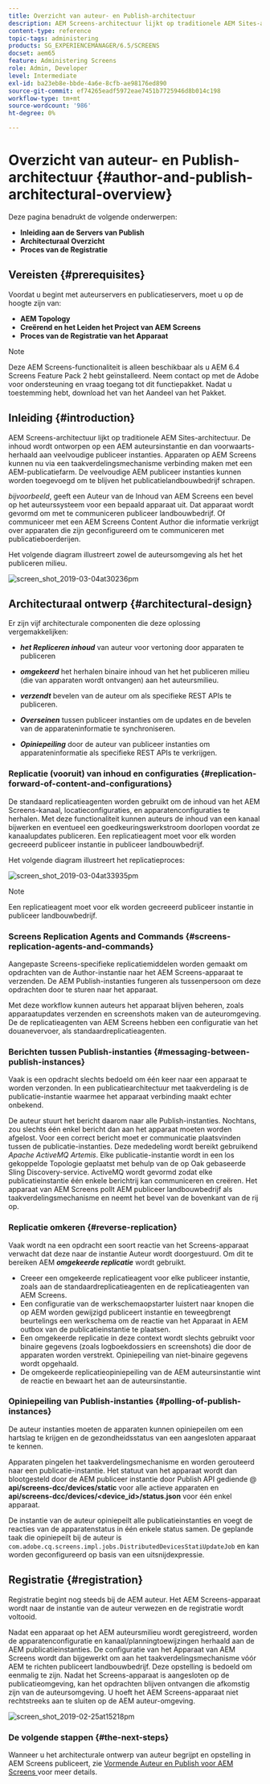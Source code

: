 ```yaml
---
title: Overzicht van auteur- en Publish-architectuur
description: AEM Screens-architectuur lijkt op traditionele AEM Sites-architectuur. De inhoud wordt ontworpen op een AEM auteursinstantie en dan voorwaarts-herhaald aan veelvoudige publiceer instanties.
content-type: reference
topic-tags: administering
products: SG_EXPERIENCEMANAGER/6.5/SCREENS
docset: aem65
feature: Administering Screens
role: Admin, Developer
level: Intermediate
exl-id: ba23eb8e-bbde-4a6e-8cfb-ae98176ed890
source-git-commit: ef74265eadf5972eae7451b7725946d8b014c198
workflow-type: tm+mt
source-wordcount: '986'
ht-degree: 0%

---
```


# Overzicht van auteur- en Publish-architectuur {#author-and-publish-architectural-overview}

Deze pagina benadrukt de volgende onderwerpen:

* **Inleiding aan de Servers van Publish**
* **Architecturaal Overzicht**
* **Proces van de Registratie**

## Vereisten {#prerequisites}

Voordat u begint met auteurservers en publicatieservers, moet u op de hoogte zijn van:

* **AEM Topology**
* **Creërend en het Leiden het Project van AEM Screens**
* **Proces van de Registratie van het Apparaat**

>[!NOTE]
>
>Deze AEM Screens-functionaliteit is alleen beschikbaar als u AEM 6.4 Screens Feature Pack 2 hebt geïnstalleerd. Neem contact op met de Adobe voor ondersteuning en vraag toegang tot dit functiepakket. Nadat u toestemming hebt, download het van het Aandeel van het Pakket.

## Inleiding {#introduction}

AEM Screens-architectuur lijkt op traditionele AEM Sites-architectuur. De inhoud wordt ontworpen op een AEM auteursinstantie en dan voorwaarts-herhaald aan veelvoudige publiceer instanties. Apparaten op AEM Screens kunnen nu via een taakverdelingsmechanisme verbinding maken met een AEM-publicatiefarm. De veelvoudige AEM publiceer instanties kunnen worden toegevoegd om te blijven het publicatielandbouwbedrijf schrapen.

*bijvoorbeeld*, geeft een Auteur van de Inhoud van AEM Screens een bevel op het auteurssysteem voor een bepaald apparaat uit. Dat apparaat wordt gevormd om met te communiceren publiceer landbouwbedrijf. Of communiceer met een AEM Screens Content Author die informatie verkrijgt over apparaten die zijn geconfigureerd om te communiceren met publicatieboerderijen.

Het volgende diagram illustreert zowel de auteursomgeving als het het publiceren milieu.

![ screen_shot_2019-03-04at30236pm ](assets/screen_shot_2019-03-04at30236pm.png)

## Architecturaal ontwerp {#architectural-design}

Er zijn vijf architecturale componenten die deze oplossing vergemakkelijken:

* ***het Repliceren inhoud*** van auteur voor vertoning door apparaten te publiceren

* ***omgekeerd*** het herhalen binaire inhoud van het het publiceren milieu (die van apparaten wordt ontvangen) aan het auteursmilieu.
* ***verzendt*** bevelen van de auteur om als specifieke REST APIs te publiceren.
* ***Overseinen*** tussen publiceer instanties om de updates en de bevelen van de apparateninformatie te synchroniseren.
* ***Opiniepeiling*** door de auteur van publiceer instanties om apparateninformatie als specifieke REST APIs te verkrijgen.

### Replicatie (vooruit) van inhoud en configuraties {#replication-forward-of-content-and-configurations}

De standaard replicatieagenten worden gebruikt om de inhoud van het AEM Screens-kanaal, locatieconfiguraties, en apparatenconfiguraties te herhalen. Met deze functionaliteit kunnen auteurs de inhoud van een kanaal bijwerken en eventueel een goedkeuringswerkstroom doorlopen voordat ze kanaalupdates publiceren. Een replicatieagent moet voor elk worden gecreeerd publiceer instantie in publiceer landbouwbedrijf.

Het volgende diagram illustreert het replicatieproces:

![ screen_shot_2019-03-04at33935pm ](assets/screen_shot_2019-03-04at33935pm.png)

>[!NOTE]
>
>Een replicatieagent moet voor elk worden gecreeerd publiceer instantie in publiceer landbouwbedrijf.

### Screens Replication Agents and Commands {#screens-replication-agents-and-commands}

Aangepaste Screens-specifieke replicatiemiddelen worden gemaakt om opdrachten van de Author-instantie naar het AEM Screens-apparaat te verzenden. De AEM Publish-instanties fungeren als tussenpersoon om deze opdrachten door te sturen naar het apparaat.

Met deze workflow kunnen auteurs het apparaat blijven beheren, zoals apparaatupdates verzenden en screenshots maken van de auteuromgeving. De de replicatieagenten van AEM Screens hebben een configuratie van het douanevervoer, als standaardreplicatieagenten.

### Berichten tussen Publish-instanties {#messaging-between-publish-instances}

Vaak is een opdracht slechts bedoeld om één keer naar een apparaat te worden verzonden. In een publicatiearchitectuur met taakverdeling is de publicatie-instantie waarmee het apparaat verbinding maakt echter onbekend.

De auteur stuurt het bericht daarom naar alle Publish-instanties. Nochtans, zou slechts één enkel bericht dan aan het apparaat moeten worden afgelost. Voor een correct bericht moet er communicatie plaatsvinden tussen de publicatie-instanties. Deze mededeling wordt bereikt gebruikend *Apache ActiveMQ Artemis*. Elke publicatie-instantie wordt in een los gekoppelde Topologie geplaatst met behulp van de op Oak gebaseerde Sling Discovery-service. ActiveMQ wordt gevormd zodat elke publicatieinstantie één enkele berichtrij kan communiceren en creëren. Het apparaat van AEM Screens pollt AEM publiceer landbouwbedrijf als taakverdelingsmechanisme en neemt het bevel van de bovenkant van de rij op.

### Replicatie omkeren {#reverse-replication}

Vaak wordt na een opdracht een soort reactie van het Screens-apparaat verwacht dat deze naar de instantie Auteur wordt doorgestuurd. Om dit te bereiken AEM ***omgekeerde replicatie*** wordt gebruikt.

* Creeer een omgekeerde replicatieagent voor elke publiceer instantie, zoals aan de standaardreplicatieagenten en de replicatieagenten van AEM Screens.
* Een configuratie van de werkschemaopstarter luistert naar knopen die op AEM worden gewijzigd publiceert instantie en teweegbrengt beurtelings een werkschema om de reactie van het Apparaat in AEM outbox van de publicatieinstantie te plaatsen.
* Een omgekeerde replicatie in deze context wordt slechts gebruikt voor binaire gegevens (zoals logboekdossiers en screenshots) die door de apparaten worden verstrekt. Opiniepeiling van niet-binaire gegevens wordt opgehaald.
* De omgekeerde replicatieopiniepeiling van de AEM auteursinstantie wint de reactie en bewaart het aan de auteursinstantie.

### Opiniepeiling van Publish-instanties {#polling-of-publish-instances}

De auteur instanties moeten de apparaten kunnen opiniepeilen om een hartslag te krijgen en de gezondheidsstatus van een aangesloten apparaat te kennen.

Apparaten pingelen het taakverdelingsmechanisme en worden gerouteerd naar een publicatie-instantie. Het statuut van het apparaat wordt dan blootgesteld door de AEM publiceer instantie door Publish API gediende @ **api/screens-dcc/devices/static** voor alle actieve apparaten en **api/screens-dcc/devices/&lt;device_id>/status.json** voor één enkel apparaat.

De instantie van de auteur opiniepeilt alle publicatieinstanties en voegt de reacties van de apparatenstatus in één enkele status samen. De geplande taak die opiniepeilt bij de auteur is `com.adobe.cq.screens.impl.jobs.DistributedDevicesStatiUpdateJob` en kan worden geconfigureerd op basis van een uitsnijdexpressie.

## Registratie {#registration}

Registratie begint nog steeds bij de AEM auteur. Het AEM Screens-apparaat wordt naar de instantie van de auteur verwezen en de registratie wordt voltooid.

Nadat een apparaat op het AEM auteursmilieu wordt geregistreerd, worden de apparatenconfiguratie en kanaal/planningtoewijzingen herhaald aan de AEM publicatieinstanties. De configuratie van het Apparaat van AEM Screens wordt dan bijgewerkt om aan het taakverdelingsmechanisme vóór AEM te richten publiceert landbouwbedrijf. Deze opstelling is bedoeld om eenmalig te zijn. Nadat het Screens-apparaat is aangesloten op de publicatieomgeving, kan het opdrachten blijven ontvangen die afkomstig zijn van de auteursomgeving. U hoeft het AEM Screens-apparaat niet rechtstreeks aan te sluiten op de AEM auteur-omgeving.

![ screen_shot_2019-02-25at15218pm ](assets/screen_shot_2019-02-25at15218pm.png)

### De volgende stappen {#the-next-steps}

Wanneer u het architecturale ontwerp van auteur begrijpt en opstelling in AEM Screens publiceert, zie [ Vormende Auteur en Publish voor AEM Screens ](author-and-publish.md) voor meer details.
